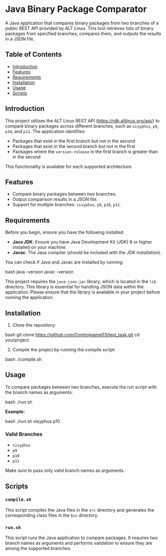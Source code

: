  # Java Binary Package Comparator

A Java application that compares binary packages from two branches of a public REST API provided by ALT Linux. This tool retrieves lists of binary packages from specified branches, compares them, and outputs the results in a JSON file.

## Table of Contents

- [Introduction](#introduction)
- [Features](#features)
- [Requirements](#requirements)
- [Installation](#installation)
- [Usage](#usage)
- [Scripts](#scripts)

## Introduction

This project utilizes the ALT Linux REST API (https://rdb.altlinux.org/api/) to compare binary packages across different branches, such as `sisyphus`, `p9`, `p10`, and `p11`. The application identifies:

- Packages that exist in the first branch but not in the second
- Packages that exist in the second branch but not in the first
- Packages where the `version-release` in the first branch is greater than in the second

This functionality is available for each supported architecture.

## Features

- Compare binary packages between two branches.
- Output comparison results in a JSON file.
- Support for multiple branches: `sisyphus`, `p9`, `p10`, `p11`.

## Requirements

Before you begin, ensure you have the following installed:

- **Java JDK**: Ensure you have Java Development Kit (JDK) 8 or higher installed on your machine.
- **Javac**: The Java compiler (should be included with the JDK installation).

You can check if Java and Javac are installed by running:

bash
java -version
javac -version

This project requires the `java-json.jar` library, which is located in the `lib` directory. This library is essential for handling JSON data within the application. Please ensure that the library is available in your project before running the application.

## Installation

1. Clone the repository:

   
bash
git clone https://github.com/Controlgame03/test_task.git
cd yourproject


2. Compile the project by running the compile script:

   
bash
./compile.sh


## Usage

To compare packages between two branches, execute the run script with the branch names as arguments:

bash
./run.sh <branch1> <branch2>


**Example:**

bash
./run.sh sisyphus p10


### Valid Branches

- `sisyphus`
- `p9`
- `p10`
- `p11`

Make sure to pass only valid branch names as arguments.


## Scripts

### `compile.sh`

This script compiles the Java files in the `src` directory and generates the corresponding class files in the `bin` directory.

### `run.sh`

This script runs the Java application to compare packages. It requires two branch names as arguments and performs validation to ensure they are among the supported branches.

